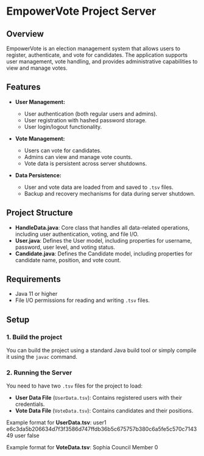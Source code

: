 # EmpowerVote Project Server

## Overview

EmpowerVote is an election management system that allows users to register, authenticate, and vote for candidates. The application supports user management, vote handling, and provides administrative capabilities to view and manage votes.

## Features

- **User Management:**
    - User authentication (both regular users and admins).
    - User registration with hashed password storage.
    - User login/logout functionality.

- **Vote Management:**
    - Users can vote for candidates.
    - Admins can view and manage vote counts.
    - Vote data is persistent across server shutdowns.

- **Data Persistence:**
    - User and vote data are loaded from and saved to `.tsv` files.
    - Backup and recovery mechanisms for data during server shutdown.

## Project Structure

- **HandleData.java**: Core class that handles all data-related operations, including user authentication, voting, and file I/O.
- **User.java**: Defines the User model, including properties for username, password, user level, and voting status.
- **Candidate.java**: Defines the Candidate model, including properties for candidate name, position, and vote count.

## Requirements

- Java 11 or higher
- File I/O permissions for reading and writing `.tsv` files.

## Setup

### 1. Build the project
You can build the project using a standard Java build tool or simply compile it using the `javac` command.

### 2. Running the Server

You need to have two `.tsv` files for the project to load:
- **User Data File** (`UserData.tsv`): Contains registered users with their credentials.
- **Vote Data File** (`VoteData.tsv`): Contains candidates and their positions.

Example format for **UserData.tsv**:
user1	e6c3da5b206634d7f3f3586d747ffdb36b5c675757b380c6a5fe5c570c714349	user	false

Example format for **VoteData.tsv**:
Sophia	Council Member	0